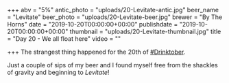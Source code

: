 +++
abv = "5%"
antic_photo = "uploads/20-Levitate-antic.jpg"
beer_name = "Levitate"
beer_photo = "uploads/20-Levitate-beer.jpg"
brewer = "By The Horns"
date = "2019-10-20T00:00:00+00:00"
publishdate = "2019-10-20T00:00:00+00:00"
thumbnail = "uploads/20-Levitate-thumbnail.jpg"
title = "Day 20 - We all float here"
video = ""

+++
The strangest thing happened for the 20th of [#Drinktober](https://www.facebook.com/hashtag/drinktober?source=feed_text&epa=HASHTAG).

Just a couple of sips of my beer and I found myself free from the shackles of gravity and beginning to _Levitate_!
